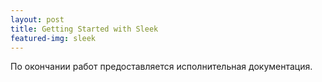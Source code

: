 ```yaml
---
layout: post
title: Getting Started with Sleek
featured-img: sleek
---
```


По окончании работ предоставляется исполнительная документация.